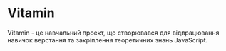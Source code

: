 # Vitamin

Vitamin - це навчальний проект, що створювався для відпрацювання навичок верстання та закріплення теоретичних знань JavaScript.

